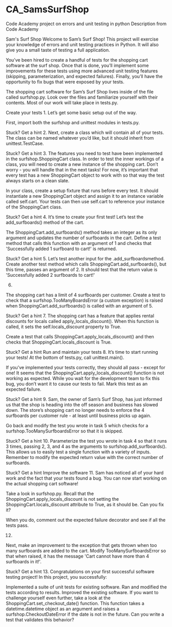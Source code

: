 # CA_SamsSurfShop
Code Academy project on errors and unit testing in python
Description from Code Academy

Sam's Surf Shop
Welcome to Sam’s Surf Shop! This project will exercise your knowledge of errors and unit testing practices in Python. It will also give you a small taste of testing a full application.

You’ve been hired to create a handful of tests for the shopping cart software at the surf shop. Once that is done, you’ll implement some improvements for these tests using more advanced unit testing features (skipping, parameterization, and expected failures). Finally, you’ll have the opportunity to fix bugs that were exposed by your tests.

The shopping cart software for Sam’s Surf Shop lives inside of the file called surfshop.py. Look over the files and familiarize yourself with their contents. Most of our work will take place in tests.py.

Create your tests
1.
Let’s get some basic setup out of the way.

First, import both the surfshop and unittest modules in tests.py.


Stuck? Get a hint
2.
Next, create a class which will contain all of your tests. The class can be named whatever you’d like, but it should inherit from unittest.TestCase.


Stuck? Get a hint
3.
The features you need to test have been implemented in the surfshop.ShoppingCart class. In order to test the inner workings of a class, you will need to create a new instance of the shopping cart. Don’t worry - you will handle that in the next tasks! For now, it’s important that every test has a new ShoppingCart object to work with so that way the test always starts on a clean slate.

In your class, create a setup fixture that runs before every test. It should instantiate a new ShoppingCart object and assign it to an instance variable called self.cart. Your tests can then use self.cart to reference your instance of the ShoppingCart class.


Stuck? Get a hint
4.
It’s time to create your first test! Let’s test the add_surfboards() method of the cart.

The ShoppingCart.add_surfboards() method takes an integer as its only argument and updates the number of surfboards in the cart. Define a test method that calls this function with an argument of 1 and checks that 'Successfully added 1 surfboard to cart!' is returned.


Stuck? Get a hint
5.
Let’s test another input for the .add_surfboardsmethod. Create another test method which calls ShoppingCart.add_surfboards(), but this time, passes an argument of 2. It should test that the return value is 'Successfully added 2 surfboards to cart!'

6.
The shopping cart has a limit of 4 surfboards per customer. Create a test to check that a surfshop.TooManyBoardsError (a custom exception) is raised when ShoppingCart.add_surfboards() is called with an argument of 5.


Stuck? Get a hint
7.
The shopping cart has a feature that applies rental discounts for locals called apply_locals_discount(). When this function is called, it sets the self.locals_discount property to True.

Create a test that calls ShoppingCart.apply_locals_discount() and then checks that ShoppingCart.locals_discount is True.


Stuck? Get a hint
Run and maintain your tests
8.
It’s time to start running your tests! At the bottom of tests.py, call unittest.main().

If you’ve implemented your tests correctly, they should all pass - except for one! It seems that the ShoppingCart.apply_locals_discount() function is not working as expected. While you wait for the development team to fix this bug, you don’t want it to cause our tests to fail. Mark this test as an expected failure.


Stuck? Get a hint
9.
Sam, the owner of Sam’s Surf Shop, has just informed us that the shop is heading into the off season and business has slowed down. The store’s shopping cart no longer needs to enforce the 4 surfboards per customer rule - at least until business picks up again.

Go back and modify the test you wrote in task 5 which checks for a surfshop.TooManySurfboardsError so that it is skipped.


Stuck? Get a hint
10.
Parameterize the test you wrote in task 4 so that it runs 3 times, passing 2, 3, and 4 as the arguments to surfshop.add_surfboards(). This allows us to easily test a single function with a variety of inputs. Remember to modify the expected return value with the correct number of surfboards.


Stuck? Get a hint
Improve the software
11.
Sam has noticed all of your hard work and the fact that your tests found a bug. You can now start working on the actual shopping cart software!

Take a look in surfshop.py. Recall that the ShoppingCart.apply_locals_discount is not setting the ShoppingCart.locals_discount attribute to True, as it should be. Can you fix it?

When you do, comment out the expected failure decorator and see if all the tests pass.

12.
Next, make an improvement to the exception that gets thrown when too many surfboards are added to the cart. Modify TooManySurfboardsError so that when raised, it has the message 'Cart cannot have more than 4 surfboards in it!'.


Stuck? Get a hint
13.
Congratulations on your first successful software testing project! In this project, you successfully:

Implemented a suite of unit tests for existing software.
Ran and modified the tests according to results.
Improved the existing software.
If you want to challenge yourself even further, take a look at the ShoppingCart.set_checkout_date() function. This function takes a datetime.datetime object as an argument and raises a surfshop.CheckoutDateError if the date is not in the future. Can you write a test that validates this behavior?